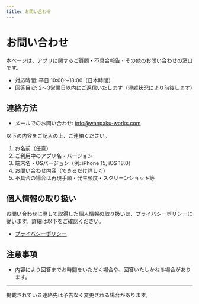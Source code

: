 ```yaml
---
title: お問い合わせ
---
```


# お問い合わせ

本ページは、アプリに関するご質問・不具合報告・その他のお問い合わせの窓口です。

- 対応時間: 平日 10:00〜18:00（日本時間）
- 回答目安: 2〜3営業日以内にご返信いたします（混雑状況により前後します）

## 連絡方法

- メールでのお問い合わせ: [info@wanpaku-works.com](mailto:info@wanpaku-works.com)

以下の内容をご記入の上、ご連絡ください。

1. お名前（任意）
2. ご利用中のアプリ名・バージョン
3. 端末名・OSバージョン（例: iPhone 15, iOS 18.0）
4. お問い合わせ内容（できるだけ詳しく）
5. 不具合の場合は再現手順・発生頻度・スクリーンショット等

## 個人情報の取り扱い

お問い合わせに際して取得した個人情報の取り扱いは、プライバシーポリシーに従います。詳細は以下をご確認ください。

- [プライバシーポリシー](./PrivacyPolicy.html)

## 注意事項

- 内容により回答までお時間をいただく場合や、回答いたしかねる場合があります。

---

掲載されている連絡先は予告なく変更される場合があります。


